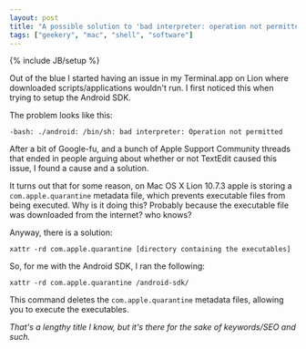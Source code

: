 ```yaml
---
layout: post
title: "A possible solution to 'bad interpreter: operation not permitted' error on Mac OS X Lion"
tags: ["geekery", "mac", "shell", "software"]
---
```

{% include JB/setup %}

Out of the blue I started having an issue in my Terminal.app on Lion where downloaded scripts/applications wouldn't run. I first noticed this when trying to setup the Android SDK.

The problem looks like this:

`-bash: ./android: /bin/sh: bad interpreter: Operation not permitted`

After a bit of Google-fu, and a bunch of Apple Support Community threads that ended in people arguing about whether or not TextEdit caused this issue, I found a cause and a solution.

It turns out that for some reason, on Mac OS X Lion 10.7.3 apple is storing a `com.apple.quarantine` metadata file, which prevents executable files from being executed. Why is it doing this? Probably because the executable file was downloaded from the internet? who knows? 

Anyway, there is a solution:

`xattr -rd com.apple.quarantine [directory containing the executables]`

So, for me with the Android SDK, I ran the following:

`xattr -rd com.apple.quarantine /android-sdk/`

This command deletes the `com.apple.quarantine` metadata files, allowing you to execute the executables.

<cite>That's a lengthy title I know, but it's there for the sake of keywords/SEO and such.</cite>

